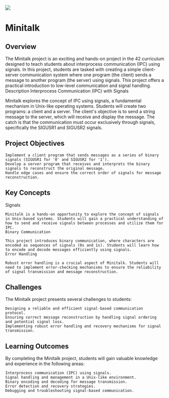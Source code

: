 ![](.extra/screen_minitalk.gif)

<h1>Minitalk</h1>
<h2>Overview</h2>

The Minitalk project is an exciting and hands-on project in the 42 curriculum designed to teach students about interprocess communication (IPC) using signals. In this project, students are tasked with creating a simple client-server communication system where one program (the client) sends a message to another program (the server) using signals. This project offers a practical introduction to low-level communication and signal handling.
Description
Interprocess Communication (IPC) with Signals

Minitalk explores the concept of IPC using signals, a fundamental mechanism in Unix-like operating systems. Students will create two programs: a client and a server. The client's objective is to send a string message to the server, which will receive and display the message. The catch is that the communication must occur exclusively through signals, specifically the SIGUSR1 and SIGUSR2 signals.
<h2>Project Objectives</h2>

    Implement a client program that sends messages as a series of binary signals (SIGUSR1 for '0' and SIGUSR2 for '1').
    Develop a server program that receives and interprets the binary signals to reconstruct the original message.
    Handle edge cases and ensure the correct order of signals for message reconstruction.

<h2>Key Concepts</h2>
Signals

	Minitalk is a hands-on opportunity to explore the concept of signals in Unix-based systems. Students will gain a practical understanding of how to send and receive signals between processes and utilize them for IPC.
	Binary Communication

	This project introduces binary communication, where characters are encoded as sequences of signals (0s and 1s). Students will learn how to encode and decode messages efficiently using signals.
	Error Handling

	Robust error handling is a crucial aspect of Minitalk. Students will need to implement error-checking mechanisms to ensure the reliability of signal transmission and message reconstruction.
<h2>Challenges</h2>

The Minitalk project presents several challenges to students:

    Designing a reliable and efficient signal-based communication protocol.
    Ensuring correct message reconstruction by handling signal ordering and potential signal loss.
    Implementing robust error handling and recovery mechanisms for signal transmission.

<h2>Learning Outcomes</h2>

By completing the Minitalk project, students will gain valuable knowledge and experience in the following areas:

    Interprocess communication (IPC) using signals.
    Signal handling and management in a Unix-like environment.
    Binary encoding and decoding for message transmission.
    Error detection and recovery strategies.
    Debugging and troubleshooting signal-based communication.
